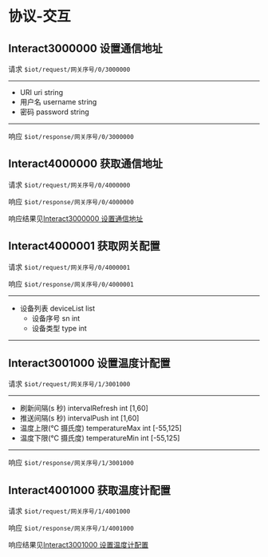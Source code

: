 # 协议-交互

## Interact3000000 设置通信地址

请求 `$iot/request/网关序号/0/3000000`

---

- URI uri string
- 用户名 username string
- 密码 password string

---

响应 `$iot/response/网关序号/0/3000000`

## Interact4000000 获取通信地址

请求 `$iot/request/网关序号/0/4000000`

响应 `$iot/response/网关序号/0/4000000`

响应结果见[Interact3000000 设置通信地址](#interact3000000-设置通信地址)

## Interact4000001 获取网关配置

请求 `$iot/request/网关序号/0/4000001`

响应 `$iot/response/网关序号/0/4000001`

---

- 设备列表 deviceList list
  - 设备序号 sn int
  - 设备类型 type int

---

## Interact3001000 设置温度计配置

请求 `$iot/request/网关序号/1/3001000`

---

- 刷新间隔(s 秒) intervalRefresh int [1,60]
- 推送间隔(s 秒) intervalPush int [1,60]
- 温度上限(℃ 摄氏度) temperatureMax int [-55,125]
- 温度下限(℃ 摄氏度) temperatureMin int [-55,125]

---

响应 `$iot/response/网关序号/1/3001000`

## Interact4001000 获取温度计配置

请求 `$iot/request/网关序号/1/4001000`

响应 `$iot/response/网关序号/1/4001000`

响应结果见[Interact3001000 设置温度计配置](#interact3001000-设置温度计配置)
